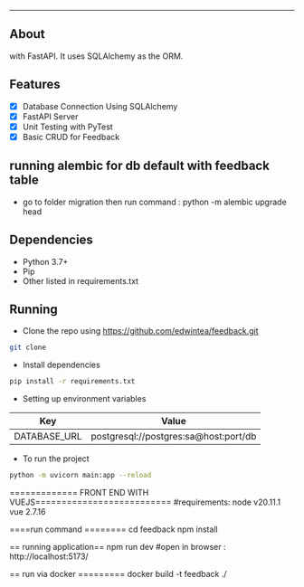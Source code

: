 ---
## About
with FastAPI.
It uses SQLAlchemy as the ORM. 

## Features

- [x] Database Connection Using SQLAlchemy
- [x] FastAPI Server
- [x] Unit Testing with PyTest
- [x] Basic CRUD for Feedback

## running alembic for db default with feedback table
- go to folder migration then run command : python -m alembic upgrade head

## Dependencies

- Python 3.7+
- Pip
- Other listed in requirements.txt

## Running

- Clone the repo using https://github.com/edwintea/feedback.git

```bash
git clone 
```

- Install dependencies

```bash
pip install -r requirements.txt
```

- Setting up environment variables

| Key     | Value |
| ----------- | ----------- |
| DATABASE_URL   | postgresql://postgres:sa@host:port/db|

- To run the project

```bash
python -m uvicorn main:app --reload
```

============= FRONT END WITH VUEJS==========================
#requirements:
node v20.11.1
vue 2.7.16

====run command ========
cd feedback
npm install

== running application==
npm run dev
#open in browser :
http://localhost:5173/


== run via docker =========
docker build -t feedback ./


